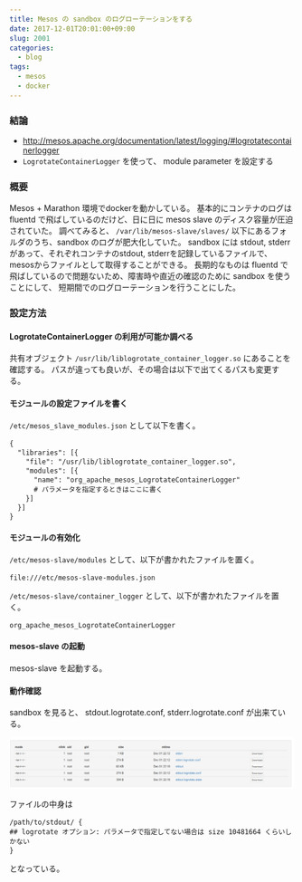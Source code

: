 ```yaml
---
title: Mesos の sandbox のログローテーションをする
date: 2017-12-01T20:01:00+09:00
slug: 2001
categories:
  - blog
tags:
  - mesos
  - docker
---
```



### 結論

* http://mesos.apache.org/documentation/latest/logging/#logrotatecontainerlogger
* `LogrotateContainerLogger` を使って、 module parameter を設定する

### 概要

Mesos + Marathon 環境でdockerを動かしている。
基本的にコンテナのログは fluentd で飛ばしているのだけど、日に日に mesos slave のディスク容量が圧迫されていた。
調べてみると、 `/var/lib/mesos-slave/slaves/` 以下にあるフォルダのうち、sandbox のログが肥大化していた。
sandbox には stdout, stderr があって、それぞれコンテナのstdout, stderrを記録しているファイルで、mesosからファイルとして取得することができる。
長期的なものは fluentd で飛ばしているので問題ないため、障害時や直近の確認のために sandbox を使うことにして、
短期間でのログローテーションを行うことにした。

### 設定方法

#### LogrotateContainerLogger の利用が可能か調べる

共有オブジェクト `/usr/lib/liblogrotate_container_logger.so` にあることを確認する。
パスが違っても良いが、その場合は以下で出てくるパスも変更する。

#### モジュールの設定ファイルを書く

`/etc/mesos_slave_modules.json` として以下を書く。
```
{
  "libraries": [{
    "file": "/usr/lib/liblogrotate_container_logger.so",
    "modules": [{
      "name": "org_apache_mesos_LogrotateContainerLogger"
      # パラメータを指定するときはここに書く
    }]
  }]
}
```

#### モジュールの有効化

`/etc/mesos-slave/modules` として、以下が書かれたファイルを置く。
```
file:///etc/mesos-slave-modules.json
```

`/etc/mesos-slave/container_logger` として、以下が書かれたファイルを置く。
```
org_apache_mesos_LogrotateContainerLogger
```

#### mesos-slave の起動
mesos-slave を起動する。

#### 動作確認

sandbox を見ると、 stdout.logrotate.conf, stderr.logrotate.conf が出来ている。

![](/images/2017/mesos/mesos_sandbox.png)


ファイルの中身は
```
/path/to/stdout/ {
## logrotate オプション: パラメータで指定してない場合は size 10481664 くらいしかない
}
```
となっている。
